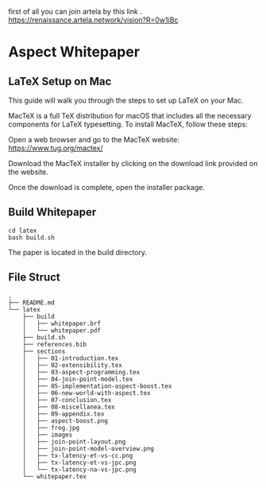 first of all 
you can join artela by this link .
https://renaissance.artela.network/vision?R=0w1iBc

# Aspect Whitepaper

## LaTeX Setup on Mac
This guide will walk you through the steps to set up LaTeX on your Mac.

MacTeX is a full TeX distribution for macOS that includes all the necessary components for LaTeX typesetting. To install MacTeX, follow these steps:

Open a web browser and go to the MacTeX website: https://www.tug.org/mactex/

Download the MacTeX installer by clicking on the download link provided on the website.

Once the download is complete, open the installer package.

## Build Whitepaper

```shell
cd latex
bash build.sh
```

The paper is located in the build directory.

## File Struct

```
.
├── README.md
└── latex
    ├── build
    │   ├── whitepaper.brf
    │   └── whitepaper.pdf
    ├── build.sh
    ├── references.bib
    ├── sections
    │   ├── 01-introduction.tex
    │   ├── 02-extensibility.tex
    │   ├── 03-aspect-programming.tex
    │   ├── 04-join-point-model.tex
    │   ├── 05-implementation-aspect-boost.tex
    │   ├── 06-new-world-with-aspect.tex
    │   ├── 07-conclusion.tex
    │   ├── 08-miscellanea.tex
    │   ├── 09-appendix.tex
    │   ├── aspect-boost.png
    │   ├── frog.jpg
    │   ├── images
    │   ├── join-point-layout.png
    │   ├── join-point-model-overview.png
    │   ├── tx-latency-et-vs-cc.png
    │   ├── tx-latency-et-vs-jpc.png
    │   └── tx-latency-na-vs-jpc.png
    └── whitepaper.tex
```
